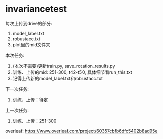 # invariancetest

每次上传到drive的部分:
1. model_label.txt
2. robustacc.txt
3. plot里的mid文件夹

本次任务:
1. (本次不需要)更新train.py, save_rotation_results.py
2. 训练、上传的mid: 251-300, t42-t50, 具体细节看run_this.txt
4. 记得上传新的model_label.txt和robustacc.txt

下一次任务:
1. 训练、上传：待定

上一次任务:
1. 训练、上传：251-300


overleaf:
https://www.overleaf.com/project/60357cbfb6dfc5402b8ad95e
